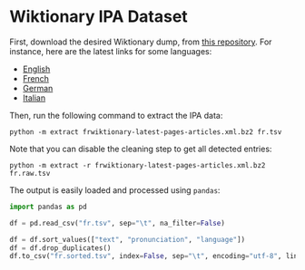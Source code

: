 
# Wiktionary IPA Dataset

First, download the desired Wiktionary dump, from [this repository](https://dumps.wikimedia.org/). For instance, here are the latest links for some languages:

 * [English](https://dumps.wikimedia.org/enwiktionary/latest/enwiktionary-latest-pages-articles.xml.bz2)
 * [French](https://dumps.wikimedia.org/frwiktionary/latest/frwiktionary-latest-pages-articles.xml.bz2)
 * [German](https://dumps.wikimedia.org/dewiktionary/latest/dewiktionary-latest-pages-articles.xml.bz2)
 * [Italian](https://dumps.wikimedia.org/itwiktionary/latest/itwiktionary-latest-pages-articles.xml.bz2)

Then, run the following command to extract the IPA data:

```
python -m extract frwiktionary-latest-pages-articles.xml.bz2 fr.tsv
```

Note that you can disable the cleaning step to get all detected entries:

```
python -m extract -r frwiktionary-latest-pages-articles.xml.bz2 fr.raw.tsv
```

The output is easily loaded and processed using `pandas`:

```python
import pandas as pd

df = pd.read_csv("fr.tsv", sep="\t", na_filter=False)

df = df.sort_values(["text", "pronunciation", "language"])
df = df.drop_duplicates()
df.to_csv("fr.sorted.tsv", index=False, sep="\t", encoding="utf-8", line_terminator="\n")
```
